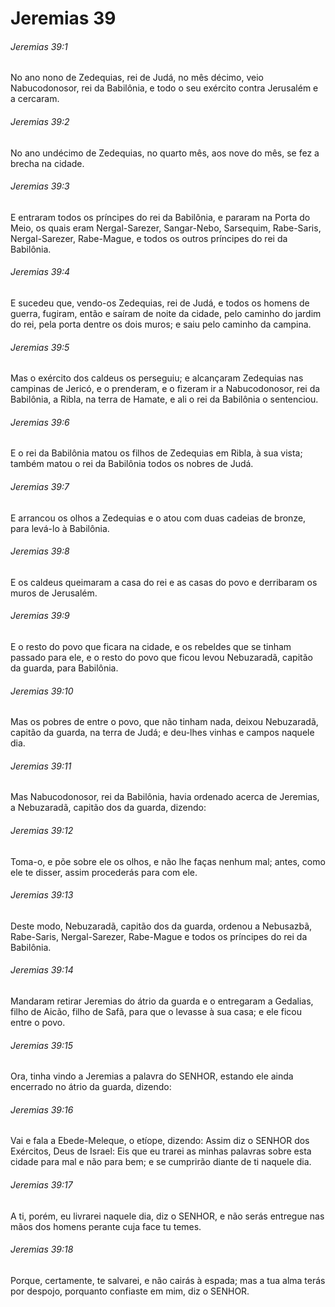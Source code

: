 # Jeremias 39

###### Jeremias 39:1

No ano nono de Zedequias, rei de Judá, no mês décimo, veio Nabucodonosor, rei da Babilônia, e todo o seu exército contra Jerusalém e a cercaram.

###### Jeremias 39:2

No ano undécimo de Zedequias, no quarto mês, aos nove do mês, se fez a brecha na cidade.

###### Jeremias 39:3

E entraram todos os príncipes do rei da Babilônia, e pararam na Porta do Meio, os quais eram Nergal-Sarezer, Sangar-Nebo, Sarsequim, Rabe-Saris, Nergal-Sarezer, Rabe-Mague, e todos os outros príncipes do rei da Babilônia.

###### Jeremias 39:4

E sucedeu que, vendo-os Zedequias, rei de Judá, e todos os homens de guerra, fugiram, então e saíram de noite da cidade, pelo caminho do jardim do rei, pela porta dentre os dois muros; e saiu pelo caminho da campina.

###### Jeremias 39:5

Mas o exército dos caldeus os perseguiu; e alcançaram Zedequias nas campinas de Jericó, e o prenderam, e o fizeram ir a Nabucodonosor, rei da Babilônia, a Ribla, na terra de Hamate, e ali o rei da Babilônia o sentenciou.

###### Jeremias 39:6

E o rei da Babilônia matou os filhos de Zedequias em Ribla, à sua vista; também matou o rei da Babilônia todos os nobres de Judá.

###### Jeremias 39:7

E arrancou os olhos a Zedequias e o atou com duas cadeias de bronze, para levá-lo à Babilônia.

###### Jeremias 39:8

E os caldeus queimaram a casa do rei e as casas do povo e derribaram os muros de Jerusalém.

###### Jeremias 39:9

E o resto do povo que ficara na cidade, e os rebeldes que se tinham passado para ele, e o resto do povo que ficou levou Nebuzaradã, capitão da guarda, para Babilônia.

###### Jeremias 39:10

Mas os pobres de entre o povo, que não tinham nada, deixou Nebuzaradã, capitão da guarda, na terra de Judá; e deu-lhes vinhas e campos naquele dia.

###### Jeremias 39:11

Mas Nabucodonosor, rei da Babilônia, havia ordenado acerca de Jeremias, a Nebuzaradã, capitão dos da guarda, dizendo:

###### Jeremias 39:12

Toma-o, e põe sobre ele os olhos, e não lhe faças nenhum mal; antes, como ele te disser, assim procederás para com ele.

###### Jeremias 39:13

Deste modo, Nebuzaradã, capitão dos da guarda, ordenou a Nebusazbã, Rabe-Saris, Nergal-Sarezer, Rabe-Mague e todos os príncipes do rei da Babilônia.

###### Jeremias 39:14

Mandaram retirar Jeremias do átrio da guarda e o entregaram a Gedalias, filho de Aicão, filho de Safã, para que o levasse à sua casa; e ele ficou entre o povo.

###### Jeremias 39:15

Ora, tinha vindo a Jeremias a palavra do SENHOR, estando ele ainda encerrado no átrio da guarda, dizendo:

###### Jeremias 39:16

Vai e fala a Ebede-Meleque, o etíope, dizendo: Assim diz o SENHOR dos Exércitos, Deus de Israel: Eis que eu trarei as minhas palavras sobre esta cidade para mal e não para bem; e se cumprirão diante de ti naquele dia.

###### Jeremias 39:17

A ti, porém, eu livrarei naquele dia, diz o SENHOR, e não serás entregue nas mãos dos homens perante cuja face tu temes.

###### Jeremias 39:18

Porque, certamente, te salvarei, e não cairás à espada; mas a tua alma terás por despojo, porquanto confiaste em mim, diz o SENHOR.

